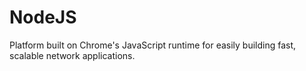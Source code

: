 # NodeJS
Platform built on Chrome's JavaScript runtime for easily building fast, scalable network applications.
